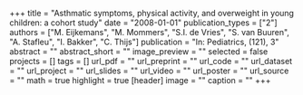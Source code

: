 +++
title = "Asthmatic symptoms, physical activity, and overweight in young children: a cohort study"
date = "2008-01-01"
publication_types = ["2"]
authors = ["M. Eijkemans", "M. Mommers", "S.I. de Vries", "S. van Buuren", "A. Stafleu", "I. Bakker", "C. Thijs"]
publication = "In: Pediatrics, (121), 3"
abstract = ""
abstract_short = ""
image_preview = ""
selected = false
projects = []
tags = []
url_pdf = ""
url_preprint = ""
url_code = ""
url_dataset = ""
url_project = ""
url_slides = ""
url_video = ""
url_poster = ""
url_source = ""
math = true
highlight = true
[header]
image = ""
caption = ""
+++
